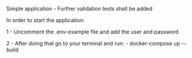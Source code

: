 Simple application - Further validation tests shall be added

In order to start the application:

1 - Uncomment the .env-example file and add the user and password

2 - After doing that go to your terminal and run:
    - docker-compose up --build

